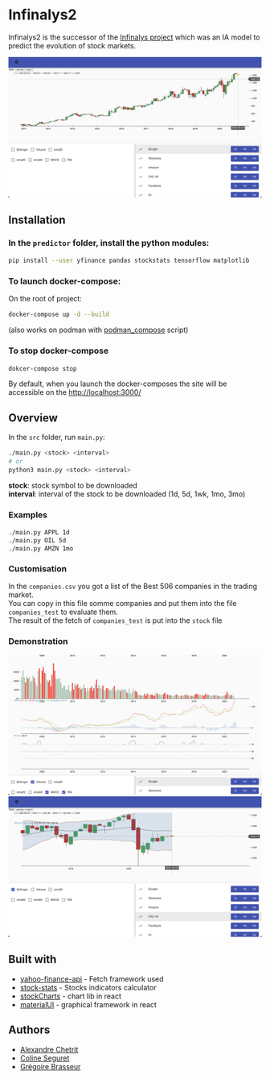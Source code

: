 # Infinalys2

Infinalys2 is the successor of the [Infinalys project](https://github.com/PoCFrance/Infinalys) which was an IA model to predict the evolution of stock markets.

![](.github/without_indicator.png)

## Installation

### In the `predictor` folder, install the python modules:
```bash
pip install --user yfinance pandas stockstats tensorflow matplotlib
```

### To launch docker-compose:
On the root of project:
```bash
docker-compose up -d --build
```
(also works on podman with [podman_compose](https://github.com/containers/podman-compose) script)
  

### To stop docker-compose
```bash
dokcer-compose stop
```
By default, when you launch the docker-composes the site will be accessible on the [http://localhost:3000/](http://localhost:3000/)

## Overview

In the `src` folder, run `main.py`:
```bash
./main.py <stock> <interval>
# or
python3 main.py <stock> <interval>
```

**stock**: stock symbol to be downloaded  
**interval**: interval of the stock to be downloaded (1d, 5d, 1wk, 1mo, 3mo)

### Examples
```
./main.py APPL 1d
./main.py OIL 5d
./main.py AMZN 1mo
```

### Customisation

In the `companies.csv` you got a list of the Best 506 companies in the trading market.  
You can copy in this file somme companies and put them into the file `companies_test` to evaluate them.  
The result of the fetch of `companies_test` is put into the `stock` file

### Demonstration

![](.github/all_indicator.png)
![](.github/boolinger_mult.png)

## Built with

* [yahoo-finance-api](https://github.com/topics/yahoo-finance-api) - Fetch framework used
* [stock-stats](https://github.com/jealous/stockstats) - Stocks indicators calculator
* [stockCharts](https://github.com/rrag/react-stockcharts) - chart lib in react
* [materialUI](https://material-ui.com/) - graphical framework in react


## Authors

 - [Alexandre Chetrit](https://github.com/chetrit)
 - [Coline Seguret](https://github.com/Cleopha)
 - [Grégoire Brasseur](https://github.com/lerimeur)
